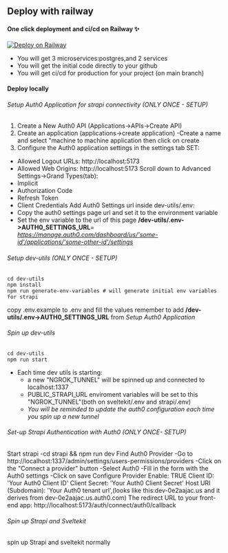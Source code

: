## Deploy with railway
#### One click deployment and ci/cd on Railway ✨
[![Deploy on Railway](https://railway.app/button.svg)](https://railway.app/template/Yvibxa?referralCode=Uc3pOA)
- You will get 3 microservices:postgres,and 2 services
- You will get the initial code directly to your github
- You will get ci/cd for production for your project (on main branch)

#### Deploy locally
###### Setup Auth0 Application for strapi connectivity (ONLY ONCE - SETUP)
1. Create a New Auth0 API (Applications→APIs→Create API)
2. Create an application (applications→create application)
-Create a name and select "machine to machine application then click on create
3. Configure the Auth0 application settings in the settings tab SET:
- Allowed Logout URLs: http://localhost:5173
- Allowed Web Origins: http://localhost:5173
Scroll down to Advanced Settings->Grand Types(tab):
- Implicit
- Authorization Code
- Refresh Token
- Client Credentials
Add Auth0 Settings url inside dev-utils/.env:
- Copy the auth0 settings page url and set it to the environment variable
- Set the env variable to the url of this page **/dev-utils/.env->AUTH0_SETTINGS_URL**= *https://manage.auth0.com/dashboard/us/'some-id'/applications/'some-other-id'/settings*

###### Setup dev-utils (ONLY ONCE - SETUP)
```
cd dev-utils
npm install
npm run generate-env-variables # will generate initial env variables for strapi
```
copy .env.example to .env and fill the values
remember to add **/dev-utils/.env->AUTH0_SETTINGS_URL** from *Setup Auth0 Application*

###### Spin up dev-utils
```
cd dev-utils
npm run start
```
- Each time dev utils is starting:
    - a new "NGROK_TUNNEL" will be spinned up and connected to localhost:1337
    - PUBLIC_STRAPI_URL enviroment variables will be set to this "NGROK_TUNNEL"(both on sveltekit/.env and strapi/.env)
    - *You will be reminded to update the auth0 configuration each time you spin up a new tunnel*


###### Set-up Strapi Authentication with Auth0 (ONLY ONCE- SETUP)
Start strapi
-cd strapi && npm run dev
Find Auth0 Provider
-Go to http://localhost:1337/admin/settings/users-permissions/providers
-Click on the "Connect a provider" button
-Select Auth0
-Fill in the form with the Auth0 settings
-Click on save
Configure Provider
Enable: TRUE
Client ID: 'Your Auth0 Client ID'
Client Secret: 'Your Auth0 Client Secret'
Host URI (Subdomain): 'Your Auth0 tenant url',(looks like this:dev-0e2aajac.us and it derives from dev-0e2aajac.us.auth0.com)
The redirect URL to your front-end app: http://localhost:5173/auth/connect/auth0/callback

###### Spin up Strapi and Sveltekit
spin up Strapi and sveltekit normally
